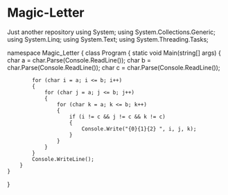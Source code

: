 # Magic-Letter
Just another repository
using System;
using System.Collections.Generic;
using System.Linq;
using System.Text;
using System.Threading.Tasks;

namespace Magic_Letter
{
    class Program
    {
        static void Main(string[] args)
        {
            char a = char.Parse(Console.ReadLine());
            char b = char.Parse(Console.ReadLine());
            char c = char.Parse(Console.ReadLine());

            for (char i = a; i <= b; i++)
            {
                for (char j = a; j <= b; j++)
                {
                    for (char k = a; k <= b; k++)
                    {
                        if (i != c && j != c && k != c)
                        {
                            Console.Write("{0}{1}{2} ", i, j, k);
                        }
                    }
                }
            }
            Console.WriteLine();
        }
    }
}
